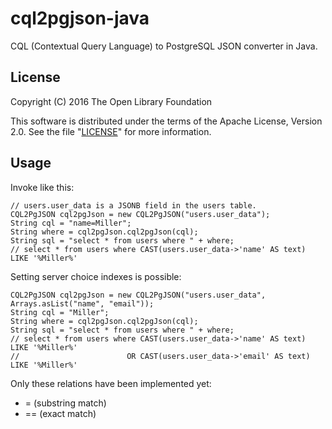 # cql2pgjson-java

CQL (Contextual Query Language) to PostgreSQL JSON converter in Java.

## License

Copyright (C) 2016 The Open Library Foundation

This software is distributed under the terms of the Apache License,
Version 2.0. See the file "[LICENSE](LICENSE)" for more information.

## Usage

Invoke like this:

    // users.user_data is a JSONB field in the users table.
    CQL2PgJSON cql2pgJson = new CQL2PgJSON("users.user_data");
    String cql = "name=Miller";
    String where = cql2pgJson.cql2pgJson(cql);
    String sql = "select * from users where " + where;
    // select * from users where CAST(users.user_data->'name' AS text) LIKE '%Miller%'

Setting server choice indexes is possible:

    CQL2PgJSON cql2pgJson = new CQL2PgJSON("users.user_data", Arrays.asList("name", "email"));
    String cql = "Miller";
    String where = cql2pgJson.cql2pgJson(cql);
    String sql = "select * from users where " + where;
    // select * from users where CAST(users.user_data->'name' AS text) LIKE '%Miller%'
    //                        OR CAST(users.user_data->'email' AS text) LIKE '%Miller%'

Only these relations have been implemented yet:

* = (substring match)
* == (exact match)
